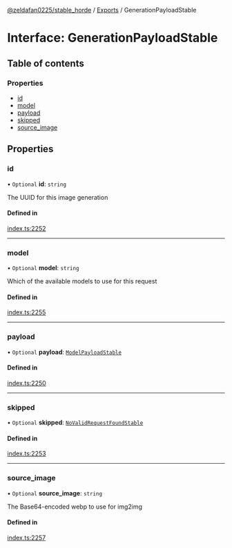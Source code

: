 [@zeldafan0225/stable_horde](../README.md) / [Exports](../modules.md) / GenerationPayloadStable

# Interface: GenerationPayloadStable

## Table of contents

### Properties

- [id](GenerationPayloadStable.md#id)
- [model](GenerationPayloadStable.md#model)
- [payload](GenerationPayloadStable.md#payload)
- [skipped](GenerationPayloadStable.md#skipped)
- [source\_image](GenerationPayloadStable.md#source_image)

## Properties

### id

• `Optional` **id**: `string`

The UUID for this image generation

#### Defined in

[index.ts:2252](https://github.com/ZeldaFan0225/stable_horde/blob/c25ea19/index.ts#L2252)

___

### model

• `Optional` **model**: `string`

Which of the available models to use for this request

#### Defined in

[index.ts:2255](https://github.com/ZeldaFan0225/stable_horde/blob/c25ea19/index.ts#L2255)

___

### payload

• `Optional` **payload**: [`ModelPayloadStable`](ModelPayloadStable.md)

#### Defined in

[index.ts:2250](https://github.com/ZeldaFan0225/stable_horde/blob/c25ea19/index.ts#L2250)

___

### skipped

• `Optional` **skipped**: [`NoValidRequestFoundStable`](NoValidRequestFoundStable.md)

#### Defined in

[index.ts:2253](https://github.com/ZeldaFan0225/stable_horde/blob/c25ea19/index.ts#L2253)

___

### source\_image

• `Optional` **source\_image**: `string`

The Base64-encoded webp to use for img2img

#### Defined in

[index.ts:2257](https://github.com/ZeldaFan0225/stable_horde/blob/c25ea19/index.ts#L2257)
